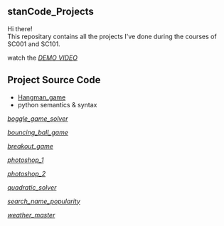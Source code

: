 ## stanCode_Projects
Hi there!\
This repositary contains all the projects I've done during the courses of SC001 and SC101.

watch the *[DEMO VIDEO](https://drive.google.com/drive/folders/1Gi3bn9qPW_gR0ISyGzVPLd5Bztdvd7rF?fbclid=IwAR36BW3v_bHn-Idsh-0_ROSWLwrXOzoervZId25OOzH2LX4b6FCGDfULdDg)*

## Project Source Code
* [Hangman_game](https://github.com/Josepharoundyou/stanCode_Projects/tree/main/hangman_game)
*   python semantics & syntax

*[boggle_game_solver](https://github.com/Josepharoundyou/stanCode_Projects/tree/main/boggle_game_solver)*
  

*[bouncing_ball_game](https://github.com/Josepharoundyou/stanCode_Projects/tree/main/bouncing_ball_game)*

*[breakout_game](https://github.com/Josepharoundyou/stanCode_Projects/tree/main/breakout_game)*

*[photoshop_1](https://github.com/Josepharoundyou/stanCode_Projects/tree/main/photoshop_1)*

*[photoshop_2](https://github.com/Josepharoundyou/stanCode_Projects/tree/main/photoshop_2)*

*[quadratic_solver](https://github.com/Josepharoundyou/stanCode_Projects/tree/main/quadratic_solver)*

*[search_name_popularity](https://github.com/Josepharoundyou/stanCode_Projects/tree/main/search_name_popularity)*

*[weather_master](https://github.com/Josepharoundyou/stanCode_Projects/tree/main/weather_master)*
